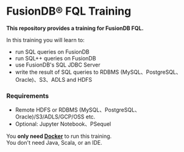 # FusionDB® FQL Training

**This repository provides a training for FusionDB FQL.**

In this training you will learn to:

* run SQL queries on FusionDB
* run SQL++ queries on FusionDB
* use FusionDB's SQL JDBC Server
* write the result of SQL queries to RDBMS (MySQL、PostgreSQL、Oracle)、S3、ADLS  and HDFS

### Requirements

* Remote HDFS or RDBMS (MySQL、PostgreSQL、Oracle)/S3/ADLS/GCP/OSS etc.
* Optional: Jupyter Notebook、PSequel

You **only need [Docker](https://www.docker.com/)** to run this training. </br>
You don't need Java, Scala, or an IDE.
